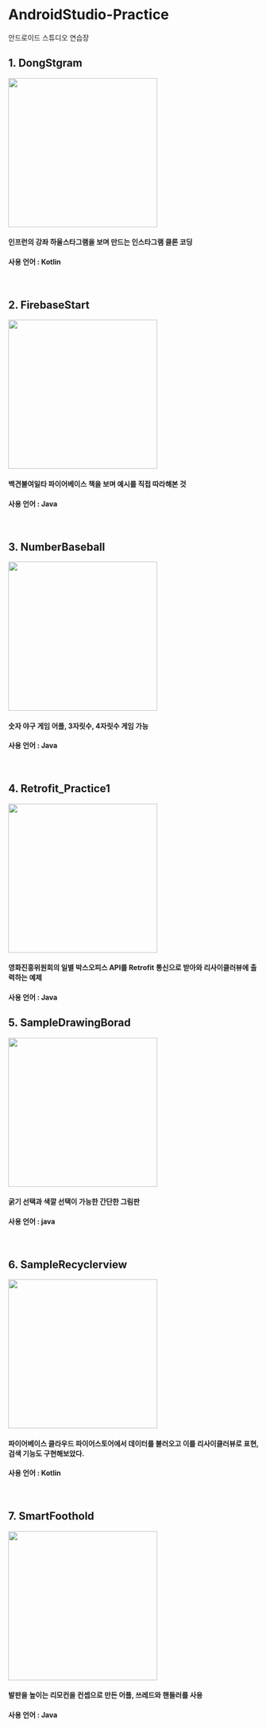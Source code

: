 # AndroidStudio-Practice
안드로이드 스튜디오 연습장

## 1. DongStgram

<img width="300" src="https://user-images.githubusercontent.com/64844115/92102331-6be53d00-ee19-11ea-91a9-1ab32a5a7a96.png">

#### 인프런의 강좌 하울스타그램을 보며 만드는 인스타그램 클론 코딩
#### 사용 언어 : Kotlin

<br>

## 2. FirebaseStart

<img width="300" src="https://user-images.githubusercontent.com/64844115/92103892-891b0b00-ee1b-11ea-8ffc-9a2d6fe57c9d.png">

#### 백견불여일타 파이어베이스 책을 보며 예시를 직접 따라해본 것
#### 사용 언어 : Java

<br>

## 3. NumberBaseball

<img width="300" src="https://user-images.githubusercontent.com/64844115/92105376-b963a900-ee1d-11ea-91dd-7c69fd19a67b.png">

#### 숫자 야구 게임 어플, 3자릿수, 4자릿수 게임 가능
#### 사용 언어 : Java

<br>

## 4. Retrofit_Practice1

<img width="300" src="https://user-images.githubusercontent.com/64844115/103153365-5d110480-47d3-11eb-8a30-a5305508000f.png">

#### 영화진흥위원회의 일별 박스오피스 API를 Retrofit 통신으로 받아와 리사이클러뷰에 출력하는 예제
#### 사용 언어 : Java

## 5. SampleDrawingBorad

<img width="300" src="https://user-images.githubusercontent.com/64844115/92104302-14949c00-ee1c-11ea-9d66-321b197e6477.png">

#### 굵기 선택과 색깔 선택이 가능한 간단한 그림판
#### 사용 언어 : java

<br>

## 6. SampleRecyclerview

<img width="300" src="https://user-images.githubusercontent.com/64844115/92613973-7d858380-f2f6-11ea-904b-e023c23aac0a.png">

#### 파이어베이스 클라우드 파이어스토어에서 데이터를 불러오고 이를 리사이클러뷰로 표현, 검색 기능도 구현해보았다.
#### 사용 언어 : Kotlin

<br>

## 7. SmartFoothold

<img width="300" src="https://user-images.githubusercontent.com/64844115/92104693-a00e2d00-ee1c-11ea-9f8d-aae132c3e72b.png">

#### 발판을 높이는 리모컨을 컨셉으로 만든 어플, 쓰레드와 핸들러를 사용
#### 사용 언어 : Java
